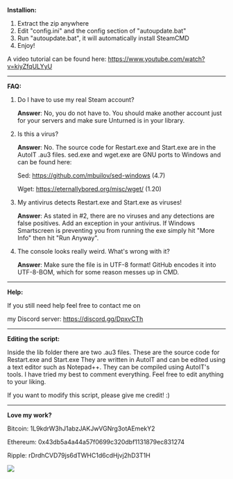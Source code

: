 **Installion:**

1. Extract the zip anywhere
2. Edit "config.ini" and the config section of "autoupdate.bat"
3. Run "autoupdate.bat", it will automatically install SteamCMD
4. Enjoy!

A video tutorial can be found here:
https://www.youtube.com/watch?v=kiyZfqULYyU

---

**FAQ:**

1. Do I have to use my real Steam account?

	**Answer**: No, you do not have to. You should make another account just for your
	servers and make sure Unturned is in your library.
			
2. Is this a virus?

	**Answer**: No. The source code for Restart.exe and Start.exe are in the AutoIT .au3 files.
	sed.exe and wget.exe are GNU ports to Windows and can be found here:

	Sed: https://github.com/mbuilov/sed-windows (4.7)
		
	Wget: https://eternallybored.org/misc/wget/ (1.20)
			
3. My antivirus detects Restart.exe and Start.exe as viruses!

	**Answer**: As stated in #2, there are no viruses and any detections are false positives. Add an exception
	in your antivirus. If Windows Smartscreen is preventing you from running the exe simply hit "More Info"
	then hit "Run Anyway".
			
4. The console looks really weird. What's wrong with it?

	**Answer**: Make sure the file is in UTF-8 format! GitHub encodes it into UTF-8-BOM, which for some reason
	messes up in CMD.
	
---
	
**Help:**

If you still need help feel free to contact me on

my Discord server: https://discord.gg/DpxvCTh

---	

**Editing the script:**

Inside the lib folder there are two .au3 files. These are the source code for Restart.exe and Start.exe
They are written in AutoIT and can be edited using a text editor such as Notepad++. They can be compiled
using AutoIT's tools.
I have tried my best to comment everything. Feel free to edit anything to your liking.

If you want to modify this script, please give me credit! :)

---	
	
**Love my work?**

Bitcoin: 1L9kdrW3hJ1abzJAKJwVGNrg3otAEmekY2

Ethereum: 0x43db5a4a44a57f0699c320dbf1131879ec831274

Ripple: rDrdhCVD79js6dTWHC1d6cdHjvj2hD3T1H

[![](https://www.paypalobjects.com/webstatic/en_US/btn/btn_donate_cc_147x47.png)](https://www.paypal.com/cgi-bin/webscr?cmd=_s-xclick&hosted_button_id=7QEHYC457X5SW)

